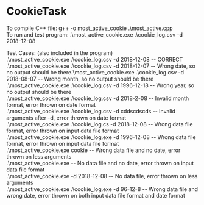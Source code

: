 # CookieTask
To compile C++ file: g++ -o most_active_cookie .\most_active.cpp <br/>
To run and test program: .\most_active_cookie.exe .\cookie_log.csv -d 2018-12-08

Test Cases: (also included in the program) <br/>
.\most_active_cookie.exe .\cookie_log.csv -d 2018-12-08  -- CORRECT <br/>
.\most_active_cookie.exe .\cookie_log.csv -d 2018-12-07  -- Wrong date, so no output should be there.\most_active_cookie.exe .\cookie_log.csv -d 2018-08-07  -- Wrong month, so no output should be there<br/>
.\most_active_cookie.exe .\cookie_log.csv -d 1996-12-18  -- Wrong year, so no output should be there<br/>
.\most_active_cookie.exe .\cookie_log.csv -d 2018-2-08   -- Invalid month format, error thrown on date format<br/>
.\most_active_cookie.exe .\cookie_log.csv -d cddscdscds  -- Invalid arguments after -d, error thrown on date format<br/>
.\most_active_cookie.exe .\cookie_log.cs -d 2018-12-08   -- Wrong data file format, error thrown on input data file format<br/>
.\most_active_cookie.exe .\cookie_log.exe -d 1996-12-08  -- Wrong data file format, error thrown on input data file format<br/>
.\most_active_cookie.exe cookie                          -- Wrong data file and no date, error thrown on less arguments<br/>
.\most_active_cookie.exe                                 -- No data file and no date, error thrown on input data file format<br/>
.\most_active_cookie.exe -d 2018-12-08                   -- No data file, error thrown on less arguments<br/>
.\most_active_cookie.exe .\cookie_log.exe -d 96-12-8     -- Wrong data file and wrong date, error thrown on both input data file format and date format<br/>
